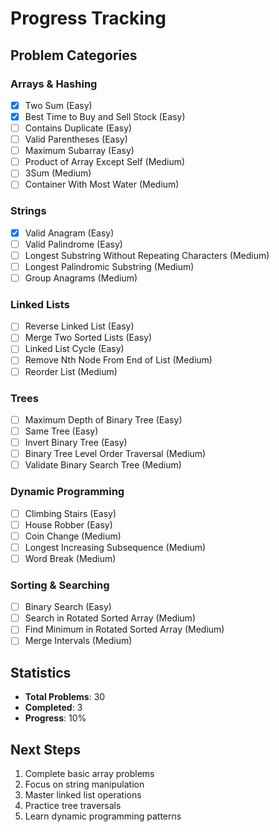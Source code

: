 # Progress Tracking

## Problem Categories

### Arrays & Hashing
- [x] Two Sum (Easy)
- [x] Best Time to Buy and Sell Stock (Easy)
- [ ] Contains Duplicate (Easy)
- [ ] Valid Parentheses (Easy)
- [ ] Maximum Subarray (Easy)
- [ ] Product of Array Except Self (Medium)
- [ ] 3Sum (Medium)
- [ ] Container With Most Water (Medium)

### Strings
- [x] Valid Anagram (Easy)
- [ ] Valid Palindrome (Easy)
- [ ] Longest Substring Without Repeating Characters (Medium)
- [ ] Longest Palindromic Substring (Medium)
- [ ] Group Anagrams (Medium)

### Linked Lists
- [ ] Reverse Linked List (Easy)
- [ ] Merge Two Sorted Lists (Easy)
- [ ] Linked List Cycle (Easy)
- [ ] Remove Nth Node From End of List (Medium)
- [ ] Reorder List (Medium)

### Trees
- [ ] Maximum Depth of Binary Tree (Easy)
- [ ] Same Tree (Easy)
- [ ] Invert Binary Tree (Easy)
- [ ] Binary Tree Level Order Traversal (Medium)
- [ ] Validate Binary Search Tree (Medium)

### Dynamic Programming
- [ ] Climbing Stairs (Easy)
- [ ] House Robber (Easy)
- [ ] Coin Change (Medium)
- [ ] Longest Increasing Subsequence (Medium)
- [ ] Word Break (Medium)

### Sorting & Searching
- [ ] Binary Search (Easy)
- [ ] Search in Rotated Sorted Array (Medium)
- [ ] Find Minimum in Rotated Sorted Array (Medium)
- [ ] Merge Intervals (Medium)

## Statistics
- **Total Problems**: 30
- **Completed**: 3
- **Progress**: 10%

## Next Steps
1. Complete basic array problems
2. Focus on string manipulation
3. Master linked list operations
4. Practice tree traversals
5. Learn dynamic programming patterns
